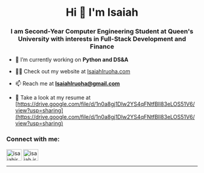 <h1 align="center">Hi 👋 I'm Isaiah</h1>
<h3 align="center">I am Second-Year Computer Engineering Student at Queen's University with interests in Full-Stack Development and Finance</h3>

- 🌱 I’m currently working on **Python and DS&A**

- 👨‍💻 Check out my website at [IsaiahIruoha.com](https://isaiahiruoha.com)

- 📫 Reach me at **IsaiahIruoha@gmail.com**

- 📄 Take a look at my resume at [https://drive.google.com/file/d/1n0a8gj1Dlw2YS4qFNtfBll83eLOS51V6/view?usp=sharing](https://drive.google.com/file/d/1n0a8gj1Dlw2YS4qFNtfBll83eLOS51V6/view?usp=sharing)

<h3 align="left">Connect with me:</h3>
<p align="left">
<a href="https://linkedin.com/in/isaiahiruoha" target="blank"><img align="center" src="https://raw.githubusercontent.com/rahuldkjain/github-profile-readme-generator/master/src/images/icons/Social/linked-in-alt.svg" alt="isaiahiruoha" height="30" width="40" /></a>
<a href="https://instagram.com/isaiah.iruoha" target="blank"><img align="center" src="https://raw.githubusercontent.com/rahuldkjain/github-profile-readme-generator/master/src/images/icons/Social/instagram.svg" alt="isaiah.iruoha" height="30" width="40" /></a>
</p>

---
